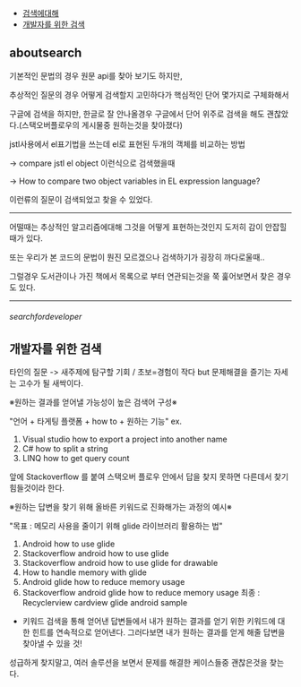 - [검색에대해](#aboutsearch)
- [개발자를 위한 검색](#searchfordeveloper)

## aboutsearch

기본적인 문법의 경우 원문 api를 찾아 보기도 하지만,

추상적인 질문의 경우 어떻게 검색할지 고민하다가 핵심적인 단어 몇가지로 구체화해서

구글에 검색을 하지만, 한글로 잘 안나올경우 구글에서 단어 위주로 검색을 해도 괜찮았다.(스택오버플로우의 게시물중 원하는것을 찾아졌다)

jstl사용에서 el표기법을 쓰는데 el로 표현된 두개의 객체를 비교하는 방법

-> compare jstl el object 이런식으로 검색했을때

-> How to compare two object variables in EL expression language?

이런류의 질문이 검색되었고 찾을 수 있었다.

---

어떨때는 추상적인 알고리즘에대해 그것을 어떻게 표현하는것인지 도저히 감이 안잡힐때가 있다.

또는 우리가 본 코드의 문법이 뭔진 모르겠으나 검색하기가 굉장히 까다로울때..

그럴경우 도서관이나 가진 책에서 목록으로 부터 연관되는것을 쭉 훑어보면서 찾은 경우도 있다.



---


###### searchfordeveloper

개발자를 위한 검색
-




타인의 질문 -> 새주제에 탐구할 기회 / 초보=경험이 작다 but 문제해결을 즐기는 자세는 고수가 될 새싹이다.

※원하는 결과를 얻어낼 가능성이 높은 검색어 구성※

"언어 + 타게팅 플랫폼 + how to + 원하는 기능"
ex.
1. Visual studio how to export a project into another name
2. C# how to split a string
3. LINQ how to get query count

앞에 Stackoverflow 를 붙여 스택오버 플로우 안에서 답을 찾지 못하면 다른데서 찾기 힘들것이라 한다.


※원하는 답변을 찾기 위해 올바른 키워드로 진화해가는 과정의 예시※

"목표 : 메모리 사용을 줄이기 위해 glide 라이브러리 활용하는 법"
1. Android how to use glide
2. Stackoverflow android how to use glide
3. Stackoverflow android how to use glide for drawable
4. How to handle memory with glide
5. Android glide how to reduce memory usage
6. Stackoverflow android glide how to reduce memory usage
최종 : Recyclerview cardview glide android sample

-  키워드 검색을 통해 얻어낸 답변들에서 내가 원하는 결과를 얻기 위한 키워드에 대한 힌트를 연속적으로 얻어낸다. 그러다보면 내가 원하는 결과를 얻게 해줄 답변을 찾아낼 수 있을 것!


성급하게 찾지말고, 여러 솔루션을 보면서 문제를 해결한 케이스들중 괜찮은것을 찾는다.
